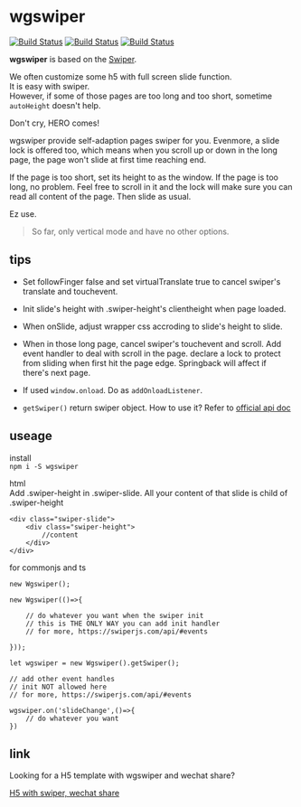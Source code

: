 # wgswiper  
[![Build Status](https://img.shields.io/npm/l/wgswiper)](https://www.npmjs.com/package/wgswiper)
[![Build Status](https://img.shields.io/npm/v/wgswiper)](https://www.npmjs.com/package/wgswiper)
[![Build Status](https://img.shields.io/npm/dm/wgswiper)](https://www.npmjs.com/package/wgswiper)

**wgswiper** is based on the [Swiper](https://github.com/nolimits4web/swiper).

We often customize some h5 with full screen slide function.  
It is easy with swiper.  
However, if some of those pages are too long and too short, sometime `autoHeight` doesn't help.

Don't cry, HERO comes!

wgswiper provide self-adaption pages swiper for you. Evenmore, a slide lock is offered too, which means when you scroll up or down in the long page, the page won't slide at first time reaching end.   

If the page is too short, set its height to as the window.
If the page is too long, no problem. Feel free to scroll in it and the lock will make sure you can read all content of the page. Then slide as usual.

Ez use.

> So far, only vertical mode and have no other options.

## tips
+ Set followFinger false and set virtualTranslate true to cancel swiper's translate and touchevent.
+ Init slide's height with .swiper-height's clientheight when page loaded.
+ When onSlide, adjust wrapper css accroding to slide's height to slide.
+ When in those long page, cancel swiper's touchevent and scroll. Add event handler to deal with scroll in the page. declare a lock to protect from sliding when first hit the page edge. Springback will affect if there's next page.
  
+ If used `window.onload`. Do as `addOnloadListener`.
+ `getSwiper()` return swiper object. How to use it? Refer to [official api doc](https://swiperjs.com/api/)
 

## useage
install  
`npm i -S wgswiper`  

html  
Add .swiper-height in .swiper-slide. All your content of that slide is child of .swiper-height
```
<div class="swiper-slide">
    <div class="swiper-height">
        //content
    </div>
</div>

```

for commonjs and ts  
```
new Wgswiper();                    

new Wgswiper(()=>{

    // do whatever you want when the swiper init
    // this is THE ONLY WAY you can add init handler
    // for more, https://swiperjs.com/api/#events

}));      

let wgswiper = new Wgswiper().getSwiper();

// add other event handles
// init NOT allowed here 
// for more, https://swiperjs.com/api/#events  

wgswiper.on('slideChange',()=>{
    // do whatever you want
})

```

## link
Looking for a H5 template with wgswiper and wechat share?

[H5 with swiper, wechat share](https://github.com/wind2esg/h5-swiper-weixin-share)
